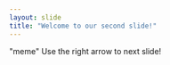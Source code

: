 ```yaml
---
layout: slide
title: "Welcome to our second slide!"
---
```

"meme"
Use the right arrow to next slide!
